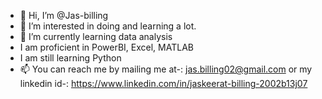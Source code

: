 - 👋 Hi, I’m @Jas-billing
- 👀 I’m interested in doing and learning a lot.
- 🌱 I’m currently learning data analysis
- I am proficient in PowerBI, Excel, MATLAB
- I am still learning Python
- 📫 You can reach me by mailing me at-: jas.billing02@gmail.com or my linkedin id-: https://www.linkedin.com/in/jaskeerat-billing-2002b13j07

<!---
Jas-billing/Jas-billing is a ✨ special ✨ repository because its `README.md` (this file) appears on your GitHub profile.
You can click the Preview link to take a look at your changes.
--->
